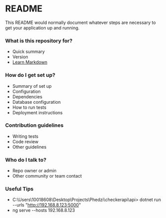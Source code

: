 # README #

This README would normally document whatever steps are necessary to get your application up and running.

### What is this repository for? ###

* Quick summary
* Version
* [Learn Markdown](https://bitbucket.org/tutorials/markdowndemo)

### How do I get set up? ###

* Summary of set up
* Configuration
* Dependencies
* Database configuration
* How to run tests
* Deployment instructions

### Contribution guidelines ###

* Writing tests
* Code review
* Other guidelines

### Who do I talk to? ###

* Repo owner or admin
* Other community or team contact

### Useful Tips
* C:\Users\10018608\Desktop\Projects\Phedzi\checkerapi\api> dotnet run --urls "http://192.168.8.123:5000"
* ng serve --hosts 192.168.8.123